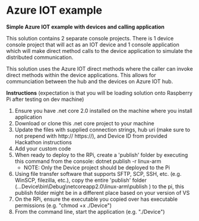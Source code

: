 # Azure IOT example
<b>Simple Azure IOT example with devices and calling application</b>

This solution contains 2 separate console projects. There is 1 device console project that will act as an IOT device and 1 console application which will make direct method calls to the device application to simulate the distributed communication. 

This solution uses the Azure IOT direct methods where the caller can invoke direct methods within the device applications. This allows for communciation between the hub and the devices on Azure IOT hub.



<b>Instructions</b> (expectation is that you will be loading solution onto Raspberry Pi after testing on dev machine)
1. Ensure you have .net core 2.0 installed on the machine where you install application
2. Download or clone this .net core project to your machine
3. Update the files with supplied connection strings, hub uri (make sure to not prepend with http:// https://), and Device ID from provided Hackathon instructions 
4. Add your custom code
5. When ready to deploy to the RPi, create a 'publish' folder by executing this command from the console: dotnet publish -r linux-arm
   - NOTE: Only the Device project should be deployed to the Pi
6. Using file transfer software that supports SFTP, SCP, SSH, etc. (e.g. WinSCP, filezilla, etc.), copy the entire 'publish' folder (...Device\bin\Debug\netcoreapp2.0\linux-arm\publish ) to the pi, this publish folder might be in a different place based on your version of VS
7. On the RPi, ensure the executable you copied over has executable permissions (e.g. "chmod +x ./Device")
8. From the command line, start the application (e.g.  "./Device")
